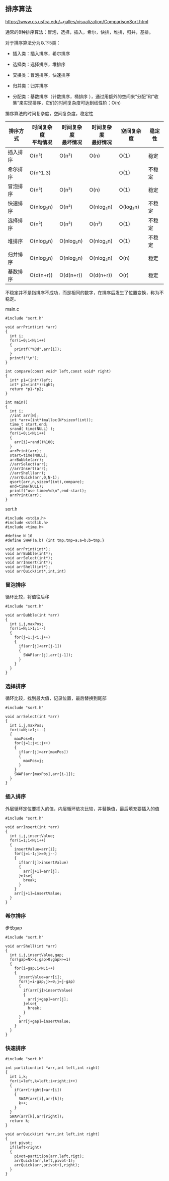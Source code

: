 ## 排序算法

https://www.cs.usfca.edu/~galles/visualization/ComparisonSort.html

通常的8种排序算法：冒泡，选择，插入，希尔，快排，堆排，归并，基排。

对于排序算法分为以下5类：

- 插入类：插入排序，希尔排序

- 选择类：选择排序，堆排序
- 交换类：冒泡排序，快速排序
- 归并类：归并排序
- 分配类：基数排序（计数排序，桶排序 ），通过用额外的空间来“分配”和“收集”来实现排序，它们的时间复杂度可达到线性阶：O(n)

排序算法的时间复杂度，空间复杂度，稳定性

| 排序方式 | 时间复杂度<br />平均情况 | 时间复杂度<br />最坏情况 | 时间复杂度<br />最好情况 | 空间复杂度 | 稳定性 |
| -------- | ------------------------ | ------------------------ | ------------------------ | ---------- | ------ |
| 插入排序 | O(n²)                    | O(n²)                    | O(n)                     | O(1)       | 稳定   |
| 希尔排序 | O(n^1.3)                 |                          |                          | O(1)       | 不稳定 |
| 冒泡排序 | O(n²)                    | O(n²)                    | O(n)                     | O(1)       | 稳定   |
| 快速排序 | O(nlog₂n)                | O(n²)                    | O(nlog₂n)                | O(log₂n)   | 不稳定 |
| 选择排序 | O(n²)                    | O(n²)                    | O(n²)                    | O(1)       | 不稳定 |
| 堆排序   | O(nlog₂n)                | O(nlog₂n)                | O(nlog₂n)                | O(1)       | 不稳定 |
| 归并排序 | O(nlog₂n)                | O(nlog₂n)                | O(nlog₂n)                | O(n)       | 稳定   |
| 基数排序 | O(d(n+r))                | O(d(n+r))                | O(d(n+r))                | O(r)       | 稳定   |

不稳定并不是指排序不成功，而是相同的数字，在排序后发生了位置变换，称为不稳定。

main.c

```
#include "sort.h"

void arrPrint(int *arr)
{
  int i;
  for(i=0;i<N;i++)
  {
    printf("%3d",arr[i]);
  }
  printf("\n");
}

int compare(const void* left,const void* right)
{
  int* p1=(int*)left;
  int* p2=(int*)right;
  return *p1-*p2;
}

int main()
{
  int i;
  //int arr[N];
  int *arr=(int*)malloc(N*sizeof(int));
  time_t start,end;
  srand( time(NULL) );
  for(i=0;i<N;i++)
  {
    arr[i]=rand()%100;
  }
  arrPrint(arr);
  start=time(NULL);
  arrBubble(arr);
  //arrSelect(arr);
  //arrInsert(arr);
  //arrShell(arr);
  //arrQuick(arr,0,N-1);
  qsort(arr,n,sizeof(int),compare);
  end=time(NULL);
  printf("use time=%d\n",end-start);
  arrPrint(arr);
}
```

sort.h

```
#include <stdio.h>
#include <stdlib.h>
#include <time.h>

#define N 10
#define SWAP(a,b) {int tmp;tmp=a;a=b;b=tmp;}

void arrPrint(int*);
void arrBubble(int*);
void arrSelect(int*);
void arrInsert(int*);
void arrShell(int*);
void arrQuick(int*,int,int)
```

### 冒泡排序

循环比较，将值往后移

```
#include "sort.h"

void arrBubble(int *arr)
{
  int i,j,maxPos;
  for(i=N;i>1;i--)
  {
    for(j=1;j<i;j++)
    {
      if(arr[j]<arr[j-1])
      {
        SWAP(arr[j],arr[j-1]);
      }
    }
  }
}
```

### 选择排序

循环比较，找到最大值，记录位置，最后替换到尾部

```
#include "sort.h"

void arrSelect(int *arr)
{
  int i,j,maxPos;
  for(i=N;i>1;i--)
  {
    maxPos=0;
    for(j=1;j<i;j++)
    {
      if(arr[j]>arr[maxPos])
      {
        maxPos=j;
      }
    }
    SWAP(arr[maxPos],arr[i-1]);
  }
}
```

### 插入排序

外层循环定位要插入的值，内层循环依次比较，并替换值，最后填充要插入的值

```
#include "sort.h"

void arrInsert(int *arr)
{
  int i,j,insertValue;
  for(i=1;i<N;i++)
  {
    insertValue=arr[i];
    for(j=i-1;j>=0;j--)
    {
      if(arr[j]>insertValue)
      {
        arr[j+1]=arr[j];
      }else{
        break;
      }
    }
    arr[j+1]=insertValue;
  }
}
```

### 希尔排序

步长gap

```
#include "sort.h"

void arrShell(int *arr)
{
  int i,j,insertValue,gap;
  for(gap=N>>1;gap>0;gap>>=1)
  {
    for(i=gap;i<N;i++)
    {
      insertValue=arr[i];
      for(j=i-gap;j>=0;j=j-gap)
      {
        if(arr[j]>insertValue)
        {
          arr[j+gap]=arr[j];
        }else{
          break;
        }
      }
      arr[j+gap]=insertValue;
    }
  }
}
```

### 快速排序

```
#include "sort.h"

int partition(int *arr,int left,int right)
{
  int i,k;
  for(i=left,k=left;i<right;i++)
  {
    if(arr[right]>arr[i])
    {
      SWAP(arr[i],arr[k]);
      k++;
    }
  }
  SWAP(arr[k],arr[right]);
  return k;
}

void arrQuick(int *arr,int left,int right)
{
  int pivot;
  if(left<right)
  {
    pivot=partition(arr,left,rigt);
    arrQuick(arr,left,pivot-1);
    arrQuick(arr,privot+1,right);
  }
}
```















